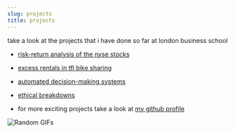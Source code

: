 ```yaml
---
slug: projects
title: projects
---
```


take a look at the projects that i have done so far at london business school

* [risk-return analysis of the nyse stocks](../nyse)

* [excess rentals in tfl bike sharing](../bikes)

* [automated decision-making systems](../adms)

* [ethical breakdowns](../ethics)

* for more exciting projects take a look at [my github profile](https://github.com/jelic98)

![Random GIF](https://i.giphy.com/media/o0vwzuFwCGAFO/giphy.gif)s